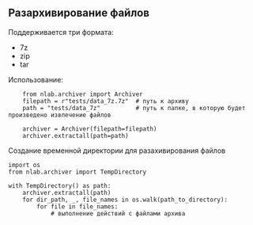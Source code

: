 ## Разархивирование файлов

Поддерживается три формата:
- 7z
- zip
- tar

Использование:
        
        from nlab.archiver import Archiver
        filepath = r"tests/data_7z.7z"  # путь к архиву
        path = "tests/data_7z"          # путь к папке, в которую будет произведено извлечение файлов

        archiver = Archiver(filepath=filepath)
        archiver.extractall(path=path)
        
Создание временной директории для разахивирования файлов
    
    import os
    from nlab.archiver import TempDirectory
    
    with TempDirectory() as path:
        archiver.extractall(path)
        for dir_path, _, file_names in os.walk(path_to_directory):
            for file in file_names:
                # выполнение действий с файлами архива